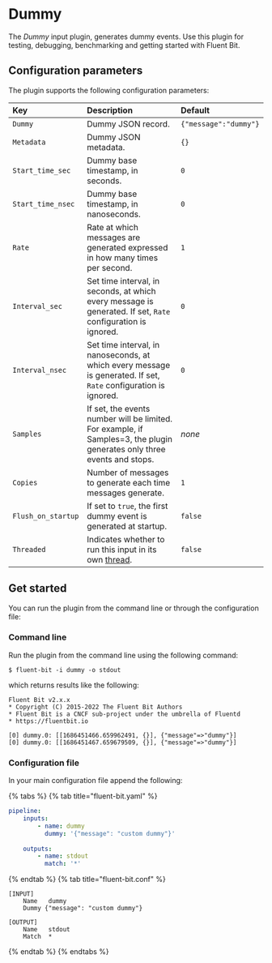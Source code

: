 # Dummy

The _Dummy_ input plugin, generates dummy events. Use this plugin for testing, debugging, benchmarking and getting started with Fluent Bit.

## Configuration parameters

The plugin supports the following configuration parameters:

| Key                | Description | Default |
| :----------------- | :---------- | :------ |
| `Dummy`              | Dummy JSON record. | `{"message":"dummy"}` |
| `Metadata`           | Dummy JSON metadata. | `{}` |
| `Start_time_sec`   | Dummy base timestamp, in seconds. | `0` |
| `Start_time_nsec`  | Dummy base timestamp, in nanoseconds. | `0` |
| `Rate`               | Rate at which messages are generated expressed in how many times per second. | `1` |
| `Interval_sec`      | Set time interval, in seconds, at which every message is generated. If set, `Rate` configuration is ignored. | `0` |
| `Interval_nsec`     | Set time interval, in nanoseconds, at which every message is generated. If set, `Rate` configuration is ignored. | `0` |
| `Samples`            | If set, the events number will be limited. For example, if Samples=3, the plugin generates only three events and stops. | _none_ |
| `Copies`             | Number of messages to generate each time messages generate. | `1` |
| `Flush_on_startup` | If set to `true`, the first dummy event is generated at startup. | `false` |
| `Threaded` | Indicates whether to run this input in its own [thread](../../administration/multithreading.md#inputs). | `false` |

## Get started

You can run the plugin from the command line or through the configuration file:

### Command line

Run the plugin from the command line using the following command:

```shell
$ fluent-bit -i dummy -o stdout
```

which returns results like the following:

```text
Fluent Bit v2.x.x
* Copyright (C) 2015-2022 The Fluent Bit Authors
* Fluent Bit is a CNCF sub-project under the umbrella of Fluentd
* https://fluentbit.io

[0] dummy.0: [[1686451466.659962491, {}], {"message"=>"dummy"}]
[0] dummy.0: [[1686451467.659679509, {}], {"message"=>"dummy"}]
```

### Configuration file

In your main configuration file append the following:

{% tabs %}
{% tab title="fluent-bit.yaml" %}

```yaml
pipeline:
    inputs:
        - name: dummy
          dummy: '{"message": "custom dummy"}'
  
    outputs:
        - name: stdout
          match: '*'
```

{% endtab %}
{% tab title="fluent-bit.conf" %}

```text
[INPUT]
    Name   dummy
    Dummy {"message": "custom dummy"}

[OUTPUT]
    Name   stdout
    Match  *
```

{% endtab %}
{% endtabs %}